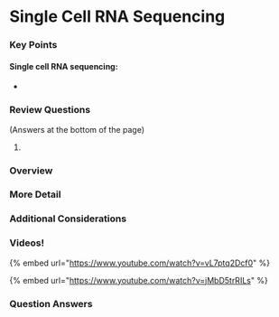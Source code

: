 # Single Cell RNA Sequencing

### Key Points

#### Single cell RNA sequencing:

* 
### Review Questions

\(Answers at the bottom of the page\)

1. 
### **Overview**

### **More Detail**

### **Additional Considerations**

### Videos!

{% embed url="https://www.youtube.com/watch?v=vL7ptq2Dcf0" %}

{% embed url="https://www.youtube.com/watch?v=jMbD5trRILs" %}



### Question Answers


